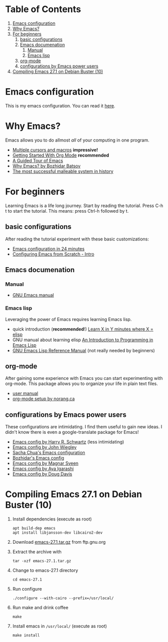 
# Table of Contents

1.  [Emacs configuration](#org3b4dd81)
2.  [Why Emacs?](#org7b6c91a)
3.  [For beginners](#org1198efa)
    1.  [basic configurations](#orga65d520)
    2.  [Emacs documenation](#orgc34d56d)
        1.  [Manual](#org135840e)
        2.  [Emacs lisp](#org4dd9e27)
    3.  [org-mode](#orgd743bda)
    4.  [configurations by Emacs power users](#org4bf403b)
4.  [Compiling Emacs 27.1 on Debian Buster (10)](#org051aca0)


<a id="org3b4dd81"></a>

# Emacs configuration

This is my emacs configuration. You can read it [here](https://github.com/arthurschutgh/dotemacs/blob/master/arthur.org).


<a id="org7b6c91a"></a>

# Why Emacs?

Emacs allows you to do allmost *all* of your computing in one program.

-   [Multiple cursors and macros](https://www.youtube.com/watch?v=jNa3axo40qM) **impressive!**
-   [Getting Started With Org Mode](https://www.youtube.com/watch?v=SzA2YODtgK4) **recommended**
-   [A Guided Tour of Emacs](https://www.gnu.org/software/emacs/tour/index.html)
-   [Why Emacs? by Bozhidar Batsov](https://batsov.com/articles/2011/11/19/why-emacs/)
-   [The most successful malleable system in history](https://malleable.systems/blog/2020/04/01/the-most-successful-malleable-system-in-history/)


<a id="org1198efa"></a>

# For beginners

Learning Emacs is a life long journey. Start by reading the
tutorial. Press C-h t to start the tutorial. This means: press
Ctrl-h followed by t.


<a id="orga65d520"></a>

## basic configurations

After reading the tutorial experiment with these basic
customizations:

-   [Emacs configuration in 24 minutes](https://www.youtube.com/watch?v=FRu8SRWuUko)
-   [Configuring Emacs from Scratch - Intro](https://medium.com/@suvratapte/configuring-emacs-from-scratch-intro-3157bed9d040)


<a id="orgc34d56d"></a>

## Emacs documenation


<a id="org135840e"></a>

### Manual

-   [GNU Emacs manual](https://www.gnu.org/software/emacs/manual/emacs.html)


<a id="org4dd9e27"></a>

### Emacs lisp

Leveraging the power of Emacs requires learning Emacs lisp.

-   quick introduction (**recommended**!) [Learn X in Y minutes where X = elisp](https://learnxinyminutes.com/docs/elisp/)
-   GNU manual about learning elisp [An Introduction to Programming in Emacs Lisp](https://www.gnu.org/software/emacs/manual/eintr.html)
-   [GNU Emacs Lisp Reference Manual](https://www.gnu.org/software/emacs/manual/elisp.html) (not really needed by beginners)


<a id="orgd743bda"></a>

## org-mode

After gaining some experience with Emacs you can start
experimenting with org-mode. This package allows you to organize
your life in plain text files.

-   [user manual](https://orgmode.org/#docs)
-   [org-mode setup by norang.ca](http://doc.norang.ca/org-mode.html)


<a id="org4bf403b"></a>

## configurations by Emacs power users

These configurations are intimidating. I find them useful to gain
new ideas. I didn't know there is even a google-translate package
for Emacs!

-   [Emacs config by Harry R. Schwartz](https://github.com/hrs/dotfiles) (less intimidating)
-   [Emacs config by John Wiegley](https://github.com/jwiegley/dot-emacs)
-   [Sacha Chua's Emacs configuration](https://pages.sachachua.com/.emacs.d/Sacha.html)
-   [Bozhidar's Emacs config](https://github.com/bbatsov/emacs.d)
-   [Emacs config by Magnar Sveen](https://github.com/magnars/.emacs.d)
-   [Emacs config by Aya Igarashi](https://ladicle.com/post/config/)
-   [Emacs config by Doug Davis](https://github.com/douglasdavis/dot-emacs)


<a id="org051aca0"></a>

# Compiling Emacs 27.1 on Debian Buster (10)

1.  Install dependencies (execute as root)
    
        apt build-dep emacs
        apt install libjansson-dev libcairo2-dev
2.  Download [emacs-27.1.tar.gz](https://ftp.gnu.org/gnu/emacs/emacs-27.1.tar.gz) from ftp.gnu.org
3.  Extract the archive with
    
        tar -xzf emacs-27.1.tar.gz
4.  Change to emacs-27.1 directory
    
        cd emacs-27.1
5.  Run configure
    
        ./configure --with-cairo --prefix=/usr/local/
6.  Run make and drink coffee
    
        make
7.  Install emacs in `/usr/local/` (execute as root)
    
        make install

